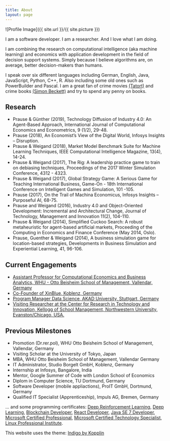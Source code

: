 ```yaml
---
title: About
layout: page
---
```

![Profile Image]({{ site.url }}/{{ site.picture }})

<p>I am a software developer. I am a researcher. And I love what I am doing. </p>
<p>I am combining the research on computational intelligence (aka machine learning) and economics with application development in the field of decision support systems. Simply because I believe algorithms are, on average, better decision-makers than humans. 
</p>
<p>I speak over six different languages including German, English, Java, JavaScript, Python, C++, R. Also including some old ones such as PowerBuilder and Pascal. I am a great fan of crime movies
<a href="https://www.daserste.de/unterhaltung/krimi/tatort/index.html/">(Tatort)</a> and crime books 
<a href="https://simonbeckett.com/">(Simon Beckett)</a> and try to spend any penny on books. 



<h2>Research</h2>

<ul class="skill-list">
	<li>Prause & Günther (2019), Technology Diffusion of Industry 4.0: An Agent-Based Approach, International Journal of Computational Economics and Econometrics, 9 (1/2), 29-48.</li>
	<li>Prause (2018), An Economist’s View of the Digital World, Infosys Insights – Disruption.</li>
	<li>Prause & Weigand (2018), Market Model Benchmark Suite for Machine Learning Techniques, IEEE Computational Intelligence Magazine, 13(4), 14-24.</li>
	<li>Prause & Weigand (2017), The Rig: A leadership practice game to train on debiasing techniques, Proceedings of the 2017 Winter Simulation Conference, 4312 - 4323.</li>
	<li>Prause & Weigand (2017), Global Strategy Game: A Serious Game for Teaching International Business, Game-On - 18th International Conference on Intelligent Games and Simulation, 101 -105.</li>
	<li>Prause (2017), On the Trail of Machina Economicus, Infosys Insights – Purposeful AI, 68-75.</li>
	<li>Prause and Weigand (2016), Industry 4.0 and Object-Oriented Development: Incremental and Architectural Change, Journal of Technology, Management and Innovation 11(2), 104-110.</li>
	<li>Prause & Weigand (2014), Simplified Cuckoo Search: A robust metaheuristic for agent-based artificial markets, Proceeding of the Computing in Economics and Finance Conference (May 2014, Oslo).</li>
	<li>Prause, Guenther & Weigand (2014), A business simulation game for location-based strategies, Developments in Business Simulation and Experiential Learning, 41, 96-106.</li>
</ul>


<h2>Current Engagements</h2>

<ul>
	<li><a href="https://www.whu.edu/en/faculty-research/economics-group/institute-for-industrial-organization/team/dr-martin-prause/">Assistant Professor for Computational Economics and Business Analytics, WHU - Otto Beisheim School of Management, Vallendar, Germany</a></li>
	<li><a href="http://www.xinblue.de/">Co-Founder of XinBlue, Koblenz, Germany</a></li>
	<li><a href="https://www.akad.de">Program Manager Data Science, AKAD University, Stuttgart, Germany</a></li>
	<li><a href="https://www.kellogg.northwestern.edu/research/crti/about-crti.aspx">Visiting Researcher at the Center for Research in Technology and Innovation, Kellogg of School Management, Northwestern University, Evanston/Chicago, USA.</a></li>
</ul>

<h2>Previous Milestones</h2>

<ul class="skill-list">
	<li>Promotion (Dr.rer.pol), WHU Otto Beisheim School of Management, Vallendar, Germany</li>
	<li>Visiting Scholar at the University of Tokyo, Japan</li>
	<li>MBA, WHU Otto Beisheim School of Management, Vallendar Germany</li>
	<li>IT Administrator, Studio Borgelt GmbH, Koblenz, Germany</li>
	<li>Internship at Infosys, Bangalore, India</li>
	<li>Mentor, Google Summer of Code with London School of Economics</li>
	<li>Diplom in Computer Science, TU Dortmund, Germany</li>
	<li>Software Developer (mobile appliactions), ProIT GmbH, Dortmund, Germany</li>
	<li>Qualified IT Specialist (Apprenticeship), Impuls AG, Bremen, Germany</li>
</ul>
<p>
... and some programming certificates: <a href="https://confirm.udacity.com/YA4JWXJL">Deep Reinforcement Learning</a>, <a href="https://confirm.udacity.com/EZF5AESU">Deep  Learning</a>, <a href="https://confirm.udacity.com/FTRUUJQG">Blockchain Developer</a>, <a href="https://confirm.udacity.com/N3MVJXRK">React Developer</a>,  <a href="https://confirm.udacity.com/N3MVJXRK">Java SE 7 Developer</a>,  <a href="https://martinprause.github.io/blog/assets/Microsoft_Certified_Professional_Certificate_0.pdf">Microsoft Certified Professional</a>, <a href="https://martinprause.github.io/blog/assets/Microsoft_Certified_Professional_Certificate_1.pdf">Microsoft Certified Technology Specialist</a>,  <a href="https://martinprause.github.io/blog/assets/LPIC-1.pdf">Linux Professional Institute</a>.
</p>

<p>

This website uses the theme: <a href="https://github.com/sergiokopplin/indigo">Indigo by Kopplin</a>
</p>